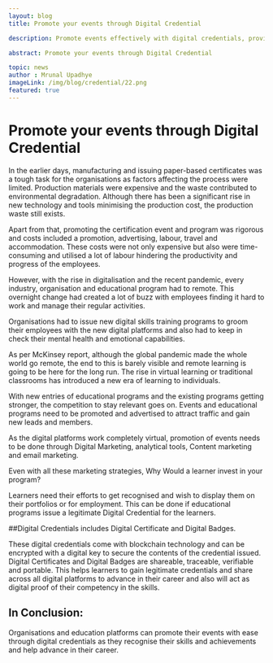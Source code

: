 ```yaml
---
layout: blog
title: Promote your events through Digital Credential

description: Promote events effectively with digital credentials, providing legitimacy, recognition, and career advancement opportunities for learners.

abstract: Promote your events through Digital Credential

topic: news
author : Mrunal Upadhye
imageLink: /img/blog/credential/22.png
featured: true
---
```

# Promote your events through Digital Credential

In the earlier days, manufacturing and issuing paper-based certificates was a tough task for the organisations as factors affecting the process were limited. Production materials were expensive and the waste contributed to environmental degradation. Although there has been a significant rise in new technology and tools minimising the production cost, the production waste still exists. 

Apart from that, promoting the certification event and program was rigorous and costs included a promotion, advertising, labour, travel and accommodation. These costs were not only expensive but also were time-consuming and utilised a lot of labour hindering the productivity and progress of the employees.

However, with the rise in digitalisation and the recent pandemic, every industry, organisation and educational program had to remote. This overnight change had created a lot of buzz with employees finding it hard to work and manage their regular activities.

Organisations had to issue new digital skills training programs to groom their employees with the new digital platforms and also had to keep in check their mental health and emotional capabilities. 

As per McKinsey report, although the global pandemic made the whole world go remote, the end to this is barely visible and remote learning is going to be here for the long run. The rise in virtual learning or traditional classrooms has introduced a new era of learning to individuals.

With new entries of educational programs and the existing programs getting stronger, the competition to stay relevant goes on. Events and educational programs need to be promoted and advertised to attract traffic and gain new leads and members.

As the digital platforms work completely virtual, promotion of events needs to be done through Digital Marketing, analytical tools, Content marketing and email marketing.

Even with all these marketing strategies, Why Would a learner invest in your program?

Learners need their efforts to get recognised and wish to display them on their portfolios or for employment. This can be done if educational programs issue a legitimate Digital Credential for the learners. 

##Digital Credentials includes Digital Certificate and Digital Badges. 

These digital credentials come with blockchain technology and can be encrypted with a digital key to secure the contents of the credential issued. Digital Certificates and Digital Badges are shareable, traceable, verifiable and portable. This helps learners to gain legitimate credentials and share across all digital platforms to advance in their career and also will act as digital proof of their competency in the skills.

## In Conclusion:

Organisations and education platforms can promote their events with ease through digital credentials as they recognise their skills and achievements and help advance in their career. 







